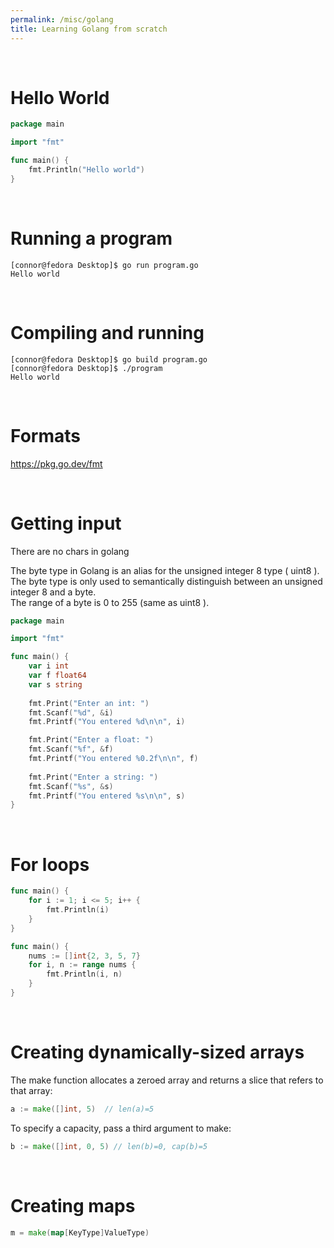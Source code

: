```yaml
---
permalink: /misc/golang
title: Learning Golang from scratch
---
```



<br>


# Hello World

```go
package main

import "fmt"

func main() {
	fmt.Println("Hello world")
}
```

<br>

# Running a program

```
[connor@fedora Desktop]$ go run program.go
Hello world
```

<br>

# Compiling and running

```
[connor@fedora Desktop]$ go build program.go
[connor@fedora Desktop]$ ./program 
Hello world
```

<br>

# Formats

<https://pkg.go.dev/fmt>

<br>

# Getting input 

There are no chars in golang<br>

The byte type in Golang is an alias for the unsigned integer 8 type ( uint8 ). <br>
The byte type is only used to semantically distinguish between an unsigned integer 8 and a byte. <br>
The range of a byte is 0 to 255 (same as uint8 ).

```go
package main

import "fmt"

func main() {
    var i int
    var f float64
    var s string
    
    fmt.Print("Enter an int: ") 
    fmt.Scanf("%d", &i)
    fmt.Printf("You entered %d\n\n", i)

    fmt.Print("Enter a float: ")
    fmt.Scanf("%f", &f)
    fmt.Printf("You entered %0.2f\n\n", f)
    
    fmt.Print("Enter a string: ")
    fmt.Scanf("%s", &s)
    fmt.Printf("You entered %s\n\n", s)
}
```

<br>

# For loops

```go
func main() {
    for i := 1; i <= 5; i++ {
        fmt.Println(i)
    }
}
```

```go
func main() {
    nums := []int{2, 3, 5, 7}
    for i, n := range nums {
        fmt.Println(i, n)
    }
}
```

<br>

# Creating dynamically-sized arrays

The make function allocates a zeroed array and returns a slice that refers to that array: <br>
```go
a := make([]int, 5)  // len(a)=5
```

To specify a capacity, pass a third argument to make:<br>
```go
b := make([]int, 0, 5) // len(b)=0, cap(b)=5
```

<br>

# Creating maps

```go
m = make(map[KeyType]ValueType)
```
